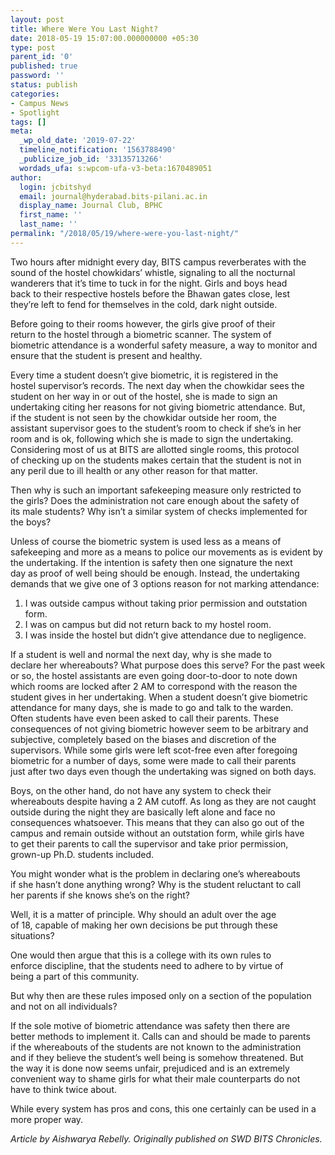 ```yaml
---
layout: post
title: Where Were You Last Night?
date: 2018-05-19 15:07:00.000000000 +05:30
type: post
parent_id: '0'
published: true
password: ''
status: publish
categories:
- Campus News
- Spotlight
tags: []
meta:
  _wp_old_date: '2019-07-22'
  timeline_notification: '1563788490'
  _publicize_job_id: '33135713266'
  wordads_ufa: s:wpcom-ufa-v3-beta:1670489051
author:
  login: jcbitshyd
  email: journal@hyderabad.bits-pilani.ac.in
  display_name: Journal Club, BPHC
  first_name: ''
  last_name: ''
permalink: "/2018/05/19/where-were-you-last-night/"
---
```

<p><!-- wp:paragraph --></p>
<p>Two hours after midnight every day, BITS campus reverberates with the<br />
 sound of the hostel chowkidars’ whistle, signaling to all the nocturnal<br />
 wanderers that it’s time to tuck in for the night. Girls and boys head<br />
back to their respective hostels before the Bhawan gates close, lest<br />
they’re left to fend for themselves in the cold, dark night outside.</p>
<p><!-- /wp:paragraph --></p>
<p><!-- wp:paragraph --></p>
<p>Before going to their rooms however, the girls give proof of their<br />
return to the hostel through a biometric scanner. The system of<br />
biometric attendance is a wonderful safety measure, a way to monitor and<br />
 ensure that the student is present and healthy.</p>
<p><!-- /wp:paragraph --></p>
<p><!-- wp:paragraph --></p>
<p>Every time a student doesn’t give biometric, it is registered in the<br />
hostel supervisor’s records. The next day when the chowkidar sees the<br />
student on her way in or out of the hostel, she is made to sign an<br />
undertaking citing her reasons for not giving biometric attendance. But,<br />
 if the student is not seen by the chowkidar outside her room, the<br />
assistant supervisor goes to the student’s room to check if she’s in her<br />
 room and is ok, following which she is made to sign the undertaking.<br />
Considering most of us at BITS are allotted single rooms, this protocol<br />
of checking up on the students makes certain that the student is not in<br />
any peril due to ill health or any other reason for that matter.</p>
<p><!-- /wp:paragraph --></p>
<p><!-- wp:paragraph --></p>
<p>Then why is such an important safekeeping measure only restricted to<br />
the girls? Does the administration not care enough about the safety of<br />
its male students? Why isn’t a similar system of checks implemented for<br />
the boys?</p>
<p><!-- /wp:paragraph --></p>
<p><!-- wp:paragraph --></p>
<p>Unless of course the biometric system is used less as a means of<br />
safekeeping and more as a means to police our movements as is evident by<br />
 the undertaking. If the intention is safety then one signature the next<br />
 day as proof of well being should be enough. Instead, the undertaking<br />
demands that we give one of 3 options reason for not marking attendance:</p>
<p><!-- /wp:paragraph --></p>
<p><!-- wp:list {"ordered":true} --></p>
<ol>
<li>I was outside campus without taking prior permission and outstation form.</li>
<li>I was on campus but did not return back to my hostel room.</li>
<li>I was inside the hostel but didn’t give attendance due to negligence.</li>
</ol>
<p><!-- /wp:list --></p>
<p><!-- wp:paragraph --></p>
<p>If a student is well and normal the next day, why is she made to<br />
declare her whereabouts? What purpose does this serve? For the past week<br />
 or so, the hostel assistants are even going door-to-door to note down<br />
which rooms are locked after 2 AM to correspond with the reason the<br />
student gives in her undertaking. When a student doesn’t give biometric<br />
attendance for many days, she is made to go and talk to the warden.<br />
Often students have even been asked to call their parents. These<br />
consequences of not giving biometric however seem to be arbitrary and<br />
subjective, completely based on the biases and discretion of the<br />
supervisors. While some girls were left scot-free even after foregoing<br />
biometric for a number of days, some were made to call their parents<br />
just after two days even though the undertaking was signed on both days.</p>
<p><!-- /wp:paragraph --></p>
<p><!-- wp:paragraph --></p>
<p>Boys, on the other hand, do not have any system to check their<br />
whereabouts despite having a 2 AM cutoff. As long as they are not caught<br />
 outside during the night they are basically left alone and face no<br />
consequences whatsoever. This means that they can also go out of the<br />
campus and remain outside without an outstation form, while girls have<br />
to get their parents to call the supervisor and take prior permission,<br />
grown-up Ph.D. students included.</p>
<p><!-- /wp:paragraph --></p>
<p><!-- wp:paragraph --></p>
<p>You might wonder what is the problem in declaring one’s whereabouts<br />
if she hasn’t done anything wrong? Why is the student reluctant to call<br />
her parents if she knows she’s on the right?</p>
<p><!-- /wp:paragraph --></p>
<p><!-- wp:paragraph --></p>
<p>Well, it is a matter of principle. Why should an adult over the age<br />
of 18, capable of making her own decisions be put through these<br />
situations?</p>
<p><!-- /wp:paragraph --></p>
<p><!-- wp:paragraph --></p>
<p>One would then argue that this is a college with its own rules to<br />
enforce discipline, that the students need to adhere to by virtue of<br />
being a part of this community.</p>
<p><!-- /wp:paragraph --></p>
<p><!-- wp:paragraph --></p>
<p>But why then are these rules imposed only on a section of the population and not on all individuals?</p>
<p><!-- /wp:paragraph --></p>
<p><!-- wp:paragraph --></p>
<p>If the sole motive of biometric attendance was safety then there are<br />
better methods to implement it. Calls can and should be made to parents<br />
if the whereabouts of the students are not known to the administration<br />
and if they believe the student’s well being is somehow threatened. But<br />
the way it is done now seems unfair, prejudiced and is an extremely<br />
convenient way to shame girls for what their male counterparts do not<br />
have to think twice about.</p>
<p><!-- /wp:paragraph --></p>
<p><!-- wp:paragraph --></p>
<p>While every system has pros and cons, this one certainly can be used in a more proper way.</p>
<p><!-- /wp:paragraph --></p>
<p><!-- wp:paragraph --></p>
<p><em>Article by Aishwarya Rebelly. Originally published on SWD BITS Chronicles.</em></p>
<p><!-- /wp:paragraph --></p>

